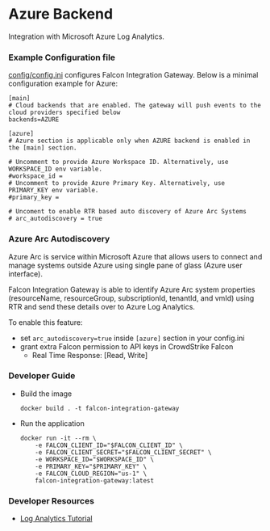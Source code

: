 # Azure Backend

Integration with Microsoft Azure Log Analytics.

### Example Configuration file

[config/config.ini](https://github.com/CrowdStrike/falcon-integration-gateway/blob/main/config/config.ini) configures Falcon Integration Gateway. Below is a minimal configuration example for Azure:
```
[main]
# Cloud backends that are enabled. The gateway will push events to the cloud providers specified below
backends=AZURE

[azure]
# Azure section is applicable only when AZURE backend is enabled in the [main] section.

# Uncomment to provide Azure Workspace ID. Alternatively, use WORKSPACE_ID env variable.
#workspace_id =
# Uncomment to provide Azure Primary Key. Alternatively, use PRIMARY_KEY env variable.
#primary_key =

# Uncoment to enable RTR based auto discovery of Azure Arc Systems
# arc_autodiscovery = true
```

### Azure Arc Autodiscovery

Azure Arc is service within Microsoft Azure that allows users to connect and manage systems outside Azure using single pane of glass (Azure user interface).

Falcon Integration Gateway is able to identify Azure Arc system properties (resourceName, resourceGroup, subscriptionId, tenantId, and vmId) using RTR and send these details over to Azure Log Analytics.

To enable this feature:
 - set `arc_autodiscovery=true` inside `[azure]` section in your config.ini
 - grant extra Falcon permission to API keys in CrowdStrike Falcon
    - Real Time Response: [Read, Write]

### Developer Guide

 - Build the image
   ```
   docker build . -t falcon-integration-gateway
   ```
 - Run the application
   ```
   docker run -it --rm \
       -e FALCON_CLIENT_ID="$FALCON_CLIENT_ID" \
       -e FALCON_CLIENT_SECRET="$FALCON_CLIENT_SECRET" \
       -e WORKSPACE_ID="$WORKSPACE_ID" \
       -e PRIMARY_KEY="$PRIMARY_KEY" \
       -e FALCON_CLOUD_REGION="us-1" \
       falcon-integration-gateway:latest
   ```

### Developer Resources
 - [Log Analytics Tutorial](https://docs.microsoft.com/en-us/azure/azure-monitor/logs/log-analytics-tutorial)
